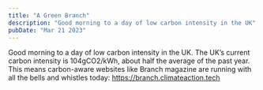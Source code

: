 ```yaml
---
title: "A Green Branch"
description: "Good morning to a day of low carbon intensity in the UK"
pubDate: "Mar 21 2023"
---
```


<p class="e-content">Good morning to a day of low carbon intensity in the UK. The UK’s current carbon intensity is 104gCO2/kWh, about half the average of the past year. This means carbon-aware websites like Branch magazine are running with all the bells and whistles today: <a href="https://branch.climateaction.tech">https://branch.climateaction.tech</a></p>

<data class="p-bridgy-omit-link" value="maybe" />
<a href="https://brid.gy/publish/twitter"></a>
<a href="https://brid.gy/publish/mastodon"></a>
